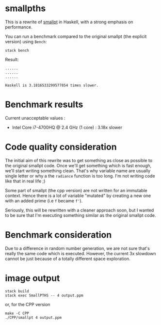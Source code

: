 # smallpths

This is a rewrite of [smallpt](http://www.kevinbeason.com/smallpt/) in
Haskell, with a strong emphasis on performance.

You can run a benchmark compared to the original smallpt (the explicit
version) using `Bench`:

```
stack bench
```

Result:

```
......
......
......

Haskell is 3.1816533299577854 times slower.
```

# Benchmark results

Current unacceptable values :

- Intel Core i7-4700HQ @ 2.4 GHz (1 core) : 3.18x slower


# Code quality consideration

The initial aim of this rewrite was to get something as close as
possible to the original smallpt code. Once we'll get something which
is fast enough, we'll start writing something clean. That's why
variable name are usually single letter or why a the `radiance`
function is too long. I'm not writing code like that in real life ;)

Some part of smallpt (the cpp version) are not written for an
immutable context. Hence there is a lot of variable "mutated" by
creating a new one with an added prime (i.e `f` became `f'`).

Seriously, this will be rewritten with a cleaner approach soon, but I
wanted to be sure that I'm executing something similar as the original
smallpt code.

# Benchmark consideration

Due to a difference in random number generation, we are not sure
that's really the same code which is executed. However, the current 3x
slowdown cannot be just because of a totally different space
exploration.

# image output

```
stack build
stack exec SmallPTHS -- 4 output.ppm
```

or, for the CPP version

```
make -C CPP
./CPP/smallpt 4 output.ppm
```